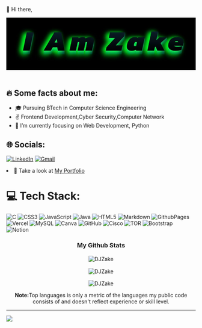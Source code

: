 👋 Hi there,
<div align="center"> 
  <img src="https://github.com/DJZake/DJZake/blob/main/name.jpg" alt="Zake" />
</div><br>

## 🔥 Some facts about me:

* 🎓 Pursuing BTech in Computer Science Engineering
* ✌️ Frontend Development,Cyber Security,Computer Network
* 🌱 I’m currently focusing on Web Development, Python

## 🌐 Socials:
[![LinkedIn](https://img.shields.io/badge/LinkedIn-%230077B5.svg?logo=linkedin&logoColor=white)](https://linkedin.com/in/alen-joseph-) 
[![Gmail](https://img.shields.io/badge/Gmail-D14836?style=for-the-badge&logo=gmail&logoColor=white)](mailto:zake282003@gmail.com)
<!--[![Twitter](https://img.shields.io/badge/Twitter-%231DA1F2.svg?style=for-the-badge&logo=Twitter&logoColor=white)](https://twitter.com/)-->
<li>👀 Take a look at <a href="https://alenjoseph.me" target="_blank">My Portfolio</a></li>

# 💻 Tech Stack:
![C](https://img.shields.io/badge/c-%2300599C.svg?style=for-the-badge&logo=c&logoColor=white) ![CSS3](https://img.shields.io/badge/css3-%231572B6.svg?style=for-the-badge&logo=css3&logoColor=white) ![JavaScript](https://img.shields.io/badge/javascript-%23323330.svg?style=for-the-badge&logo=javascript&logoColor=%23F7DF1E) ![Java](https://img.shields.io/badge/java-%23ED8B00.svg?style=for-the-badge&logo=openjdk&logoColor=white) ![HTML5](https://img.shields.io/badge/html5-%23E34F26.svg?style=for-the-badge&logo=html5&logoColor=white) ![Markdown](https://img.shields.io/badge/markdown-%23000000.svg?style=for-the-badge&logo=markdown&logoColor=white) ![GithubPages](https://img.shields.io/badge/github%20pages-121013?style=for-the-badge&logo=github&logoColor=white) ![Vercel](https://img.shields.io/badge/vercel-%23000000.svg?style=for-the-badge&logo=vercel&logoColor=white) ![MySQL](https://img.shields.io/badge/mysql-4479A1.svg?style=for-the-badge&logo=mysql&logoColor=white) ![Canva](https://img.shields.io/badge/Canva-%2300C4CC.svg?style=for-the-badge&logo=Canva&logoColor=white) ![GitHub](https://img.shields.io/badge/github-%23121011.svg?style=for-the-badge&logo=github&logoColor=white) ![Cisco](https://img.shields.io/badge/cisco-%23049fd9.svg?style=for-the-badge&logo=cisco&logoColor=black) ![TOR](https://img.shields.io/badge/tor-%237E4798.svg?style=for-the-badge&logo=tor-project&logoColor=white) ![Bootstrap](https://img.shields.io/badge/bootstrap-%238511FA.svg?style=for-the-badge&logo=bootstrap&logoColor=white) ![Notion](https://img.shields.io/badge/Notion-%23000000.svg?style=for-the-badge&logo=notion&logoColor=white)

<h3 align="center">My Github Stats</h3>
<div align="center">
<p><img align="center" src="https://github-readme-stats.vercel.app/api/top-langs?username=DJZake&show_icons=true&locale=en&layout=compact" alt="DJZake" /></p>

<p><img align="center" src="https://github-readme-stats.vercel.app/api?username=DJZake&show_icons=true&locale=en" alt="DJZake" /></p>

<p><img align="center" src="https://github-readme-streak-stats.herokuapp.com/?user=DJZake&" alt="DJZake" /></p>
<b>Note:</b>Top languages is only a metric of the languages my public code consists of and doesn't reflect experience or skill level.
</div>

---
[![](https://visitcount.itsvg.in/api?id=DJZake&icon=5&color=8)](https://visitcount.itsvg.in)
